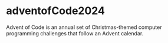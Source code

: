# adventofCode2024
Advent of Code is an annual set of Christmas-themed computer programming challenges that follow an Advent calendar. 
